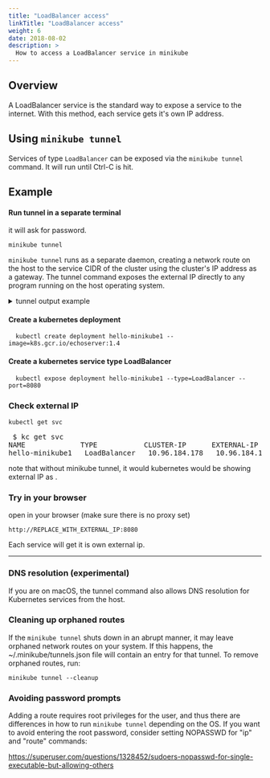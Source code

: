 ```yaml
---
title: "LoadBalancer access"
linkTitle: "LoadBalancer access"
weight: 6
date: 2018-08-02
description: >
  How to access a LoadBalancer service in minikube
---
```


## Overview

A LoadBalancer service is the standard way to expose a service to the internet. With this method, each service gets it's own IP address.


## Using `minikube tunnel`

Services of type `LoadBalancer` can be exposed via the `minikube tunnel` command. It will run until Ctrl-C is hit.

## Example

#### Run tunnel in a separate terminal
it will ask for password.

```
minikube tunnel
```

`minikube tunnel` runs as a separate daemon, creating a network route on the host to the service CIDR of the cluster using the cluster's IP address as a gateway.  The tunnel command exposes the external IP directly to any program running on the host operating system.


<details>
<summary>
tunnel output example
</summary>
<pre>
Password: 
Status:	
	machine: minikube
	pid: 39087
	route: 10.96.0.0/12 -> 192.168.64.194
	minikube: Running
	services: [hello-minikube]
    errors: 
		minikube: no errors
		router: no errors
		loadbalancer emulator: no errors
...
...
...
</pre>
</details>


#### Create a kubernetes deployment 
```
  kubectl create deployment hello-minikube1 --image=k8s.gcr.io/echoserver:1.4
```
#### Create a kubernetes service type LoadBalancer
```
  kubectl expose deployment hello-minikube1 --type=LoadBalancer --port=8080
```

### Check external IP 
```
kubectl get svc
```
<pre>
 $ kc get svc
NAME             TYPE           CLUSTER-IP      EXTERNAL-IP     PORT(S)          AGE
hello-minikube1   LoadBalancer   10.96.184.178   10.96.184.178   8080:30791/TCP   40s
</pre>

note that without minikube tunnel, it would kubernetes would be showing external IP as <pending>.

### Try in your browser
open in your browser (make sure there is no proxy set)
```
http://REPLACE_WITH_EXTERNAL_IP:8080
```


Each service will get it is own external ip.

----
### DNS resolution (experimental)

If you are on macOS, the tunnel command also allows DNS resolution for Kubernetes services from the host.

### Cleaning up orphaned routes

If the `minikube tunnel` shuts down in an abrupt manner, it may leave orphaned network routes on your system. If this happens, the ~/.minikube/tunnels.json file will contain an entry for that tunnel. To remove orphaned routes, run:

````shell
minikube tunnel --cleanup
````

### Avoiding password prompts

Adding a route requires root privileges for the user, and thus there are differences in how to run `minikube tunnel` depending on the OS. If you want to avoid entering the root password, consider setting NOPASSWD for "ip" and "route" commands:

<https://superuser.com/questions/1328452/sudoers-nopasswd-for-single-executable-but-allowing-others>
